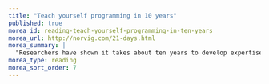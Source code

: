 ```yaml
---
title: "Teach yourself programming in 10 years"
published: true
morea_id: reading-teach-yourself-programming-in-ten-years
morea_url: http://norvig.com/21-days.html
morea_summary: |
  "Researchers have shown it takes about ten years to develop expertise in any of a wide variety of areas, including chess playing, music composition, telegraph operation, painting, piano playing, swimming, tennis, and research in neuropsychology and topology."
morea_type: reading
morea_sort_order: 7
---
```



